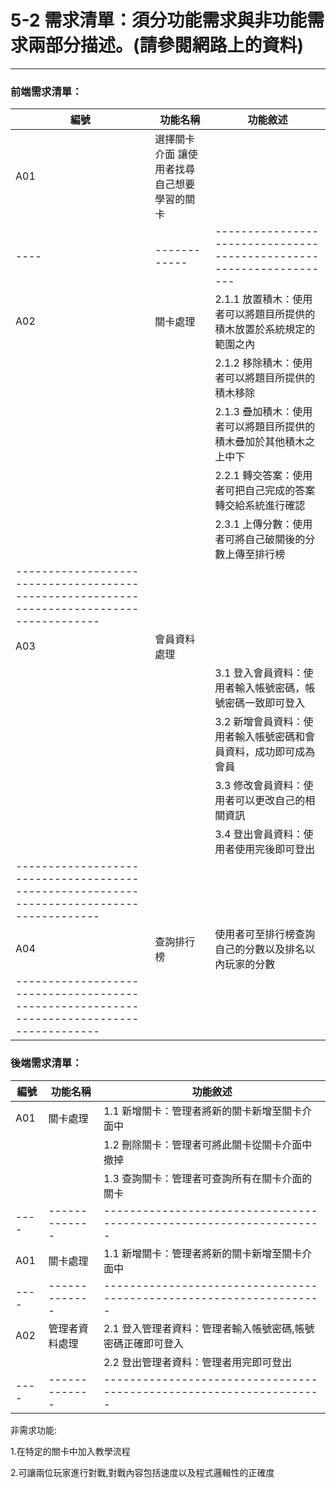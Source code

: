 # 5-2 	需求清單：須分功能需求與非功能需求兩部分描述。(請參閱網路上的資料)
---
### 前端需求清單：

編號 |	功能名稱	 |   功能敘述
---- | ------------ | ------------------------------------------------------------------- |
A01	 |  選擇關卡介面	讓使用者找尋自己想要學習的關卡                                       |
---- | ------------ | ------------------------------------------------------------------- |
A02	 |  關卡處理     |    2.1.1  放置積木：使用者可以將題目所提供的積木放置於系統規定的範圍之內|
     |              |     2.1.2  移除積木：使用者可以將題目所提供的積木移除                  |
     |              |     2.1.3  疊加積木：使用者可以將題目所提供的積木疊加於其他積木之上中下 |
     |              |     2.2.1  轉交答案：使用者可把自己完成的答案轉交給系統進行確認        |
     |              |     2.3.1  上傳分數：使用者可將自己破關後的分數上傳至排行榜            |
----------------------------------------------------------------------------------------- |                                                                               
A03	 |   會員資料處理 |                                                                    |
     |               |    3.1  登入會員資料：使用者輸入帳號密碼，帳號密碼一致即可登入         |
     |               |    3.2  新增會員資料：使用者輸入帳號密碼和會員資料，成功即可成為會員   |
     |               |    3.3  修改會員資料：使用者可以更改自己的相關資訊                    |
     |               |    3.4  登出會員資料：使用者使用完後即可登出                         |
----------------------------------------------------------------------------------------- |
A04	 |   查詢排行榜	  |  使用者可至排行榜查詢自己的分數以及排名以內玩家的分數                  |
----------------------------------------------------------------------------------------- |


### 後端需求清單：

編號 |	功能名稱	  |  功能敘述
---- | ------------- | ------------------------------------------------------------------ |
A01	 |   關卡處理	  |  1.1   新增關卡：管理者將新的關卡新增至關卡介面中                    |
     |               |   1.2   刪除關卡：管理者可將此關卡從關卡介面中撤掉                    |
     |               |   1.3   查詢關卡：管理者可查詢所有在關卡介面的關卡                    |
---- | ------------- | ------------------------------------------------------------------- |
A01	 |   關卡處理	  |   1.1   新增關卡：管理者將新的關卡新增至關卡介面中                    |
---- | ------------- | ------------------------------------------------------------------- |
A02	 | 管理者資料處理 |	 2.1   登入管理者資料：管理者輸入帳號密碼,帳號密碼正確即可登入         |
     |               |  2.2     登出管理者資料：管理者用完即可登出                           |
---- | ------------- | ------------------------------------------------------------------- |
非需求功能:

1.在特定的關卡中加入教學流程

2.可讓兩位玩家進行對戰,對戰內容包括速度以及程式邏輯性的正確度

